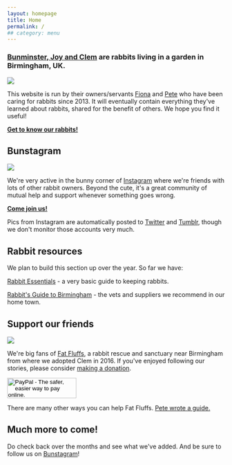 ```yaml
---
layout: homepage
title: Home
permalink: /
## category: menu
---
```


### [Bunminster, Joy and Clem](http://bunminster.uk/the_buns/) are rabbits living in a garden in Birmingham, UK.

![](http://bunminster.uk/images/thegang.jpg)

This website is run by their owners/servants [Fiona](http://fionacullinan.com) and [Pete](http://peteashton.com) who have been caring for rabbits since 2013. It will eventually contain everything they've learned about rabbits, shared for the benefit of others. We hope you find it useful!

[**Get to know our rabbits!**](http://bunminster.uk/the_buns/) 


## Bunstagram

![](http://bunminster.uk/images/computer.jpg)

We're very active in the bunny corner of [Instagram](http://instagram.com/bunminster/) where we're friends with lots of other rabbit owners. Beyond the cute, it's a great community of mutual help and support whenever something goes wrong. 

[**Come join us!**](http://instagram.com/bunminster/) 

Pics from Instagram are automatically posted to [Twitter](https://twitter.com/bunminster/) and [Tumblr](https://bunminster.tumblr.com), though we don't monitor those accounts very much. 

## Rabbit resources

We plan to build this section up over the year. So far we have: 

[Rabbit Essentials](http://bunminster.uk/essentials/) - a very basic guide to keeping rabbits.

[Rabbit's Guide to Birmingham](http://bunminster.uk/birmingham/) - the vets and suppliers we recommend in our home town. 

## Support our friends

![](http://bunminster.uk/images/fatfluffs1.jpg)

We're big fans of [Fat Fluffs](http://www.fatfluffs.com/), a rabbit rescue and sanctuary near Birmingham from where we adopted Clem in 2016. If you've enjoyed following our stories, please consider [making a donation](http://www.fatfluffs.com/donate/). 

<form action="https://www.paypal.com/cgi-bin/webscr" accept-charset="UNKNOWN" enctype="application/x-www-form-urlencoded" method="post">
<input name="cmd" type="hidden" value="_s-xclick" /><input name="hosted_button_id" type="hidden" value="3CBSBJJ2DHAQ2" /><input style="width: 160px; height: 47px;" alt="PayPal - The safer, easier way to pay online." name="submit" src="https://www.paypalobjects.com/en_US/GB/i/btn/btn_donateCC_LG.gif" type="image" />
</form>

There are many other ways you can help Fat Fluffs. [Pete wrote a guide.](http://blog.peteashton.com/rabbits/2017/12/30/how-to-help-fat-fluffs/) 

## Much more to come!

Do check back over the months and see what we've added. And be sure to follow us on [Bunstagram](http://instagram.com/bunminster/)! 